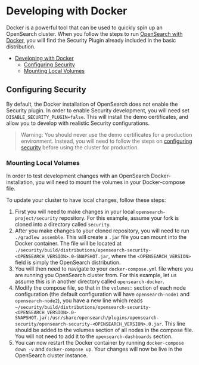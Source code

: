 # Developing with Docker

Docker is a powerful tool that can be used to quickly spin up an OpenSearch cluster. When you follow the steps to run [OpenSearch with Docker](https://opensearch.org/docs/latest/install-and-configure/install-opensearch/docker/), you will find the Security Plugin already included in the basic distribution. 

- [Developing with Docker](#developing-with-docker)
    - [Configuring Security](#configuring-security)
    - [Mounting Local Volumes](#mounting-local-volumes)
    

## Configuring Security 

By default, the Docker installation of OpenSearch does not enable the Security plugin. In order to enable Security development, you will need set `DISABLE_SECURITY_PLUGIN=false`. This will install the demo certificates, and allow you to develop with realistic Security configurations. 

> Warning: You should never use the demo certificates for a production environment. Instead, you will need to follow the steps on [configuring security](https://opensearch.org/docs/latest/security/configuration/index/) before using the cluster for production.

### Mounting Local Volumes 

In order to test development changes with an OpenSearch Docker-installation, you will need to mount the volumes in your Docker-compose file.  

To update your cluster to have local changes, follow these steps: 

1. First you will need to make changes in your local `opensearch-project/security` repository. For this example, assume your fork is cloned into a directory called `security`.
2. After you make changes to your cloned repository, you will need to run `./gradlew assemble`. This will create a `.jar` file you can mount into the Docker container. The file will be located at `./security/build/distributions/opensearch-security-<OPENSEARCH_VERSION>.0-SNAPSHOT.jar`, where the `<OPENSEARCH_VERSION>` field is simply the OpenSearch distribution. 
3. You will then need to navigate to your `docker-compose.yml` file where you are running you OpenSearch cluster from. For this example, let us assume this is in another directory called `opensearch-docker`. 
4. Modify the compose file, so that in the `volumes:` section of each node configuration (the default configuration will have `opensearch-node1` and `opensearch-node2`), you have a new line which reads `~/security/build/distributions/opensearch-security-<OPENSEARCH_VERSION>.0-SNAPSHOT.jar:/usr/share/opensearch/plugins/opensearch-security/opensearch-security-<OPENSEARCH_VERSION>.0.jar`. This line should be added to the volumes section of all nodes in the compose file. You will not need to add it to the `opensearch-dashboards` section. 
5. You can now restart the Docker container by running `docker-compose down -v` and `docker-compose up`. Your changes will now be live in the OpenSearch cluster instance. 
